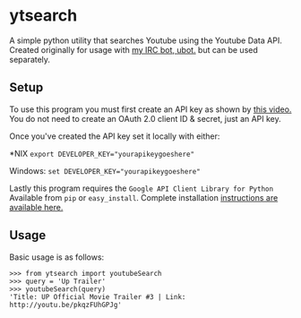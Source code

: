 ytsearch
========

A simple python utility that searches Youtube using the Youtube Data API. 
Created originally for usage with [my IRC bot, ubot.][1] but can be used separately.

Setup
--------

To use this program you must first create an API key as shown by [this video.][2]
You do not need to create an OAuth 2.0 client ID & secret, just an API key.

Once you've created the API key set it locally with either:

*NIX `export DEVELOPER_KEY="yourapikeygoeshere"`

Windows: `set DEVELOPER_KEY="yourapikeygoeshere"`

Lastly this program requires the `Google API Client Library for Python`
Available from `pip` or `easy_install`. Complete installation [instructions are available here.][3]
 
Usage
---------

Basic usage is as follows:

	>>> from ytsearch import youtubeSearch
	>>> query = 'Up Trailer'
	>>> youtubeSearch(query)
	'Title: UP Official Movie Trailer #3 | Link: http://youtu.be/pkqzFUhGPJg'


[1]: https://github.com/sleepyotaku/ubot/
[2]: https://www.youtube.com/watch?v=Im69kzhpR3I
[3]: https://developers.google.com/api-client-library/python/start/installation
